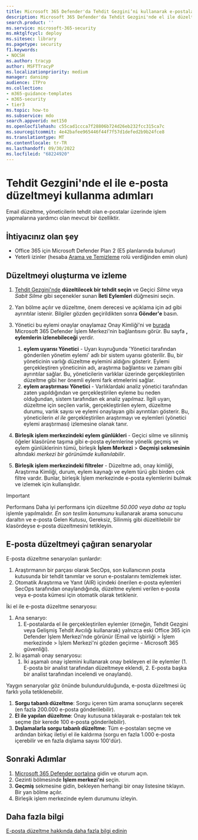 ```yaml
---
title: Microsoft 365 Defender'da Tehdit Gezgini’ni kullanarak e-postaları arayın ve tehditleri düzeltin
description: Microsoft 365 Defender'da Tehdit Gezgini'nde el ile düzeltme gerçekleştirme adımları, en iyi performansı elde etme ve düzeltmeyi çağıran senaryolar da dahil olmak üzere.
search.product: ''
ms.service: microsoft-365-security
ms.mktglfcycl: deploy
ms.sitesec: library
ms.pagetype: security
f1.keywords:
- NOCSH
ms.author: tracyp
author: MSFTTracyP
ms.localizationpriority: medium
manager: dansimp
audience: ITPro
ms.collection:
- m365-guidance-templates
- m365-security
- tier3
ms.topic: how-to
ms.subservice: mdo
search.appverid: met150
ms.openlocfilehash: c55cad1ccca7f28806b724d26eb232fcc315ca7c
ms.sourcegitcommit: 4e42bafee965446f44f7f57d1defed2b9b24fce8
ms.translationtype: MT
ms.contentlocale: tr-TR
ms.lasthandoff: 09/30/2022
ms.locfileid: "68224920"
---
```

# <a name="steps-to-use-manual-email-remediation-in-threat-explorer"></a>Tehdit Gezgini'nde el ile e-posta düzeltmeyi kullanma adımları

Email düzeltme, yöneticilerin tehdit olan e-postalar üzerinde işlem yapmalarına yardımcı olan mevcut bir özelliktir.

## <a name="what-youll-need"></a>İhtiyacınız olan şey
- Office 365 için Microsoft Defender Plan 2 (E5 planlarında bulunur)
- Yeterli izinler (hesaba [Arama ve Temizleme](https://sip.security.microsoft.com/securitypermissions) rolü verdiğinden emin olun)

## <a name="create-and-track-the-remediation"></a>Düzeltmeyi oluşturma ve izleme

1. [Tehdit Gezgini'nde](https://security.microsoft.com/threatexplorer) **düzeltilecek bir tehdit seçin** ve Geçici *Silme* veya *Sabit Silme* gibi seçenekler sunan **İleti Eylemleri** düğmesini seçin.
1. Yan bölme açılır ve düzeltme, önem derecesi ve açıklama için ad gibi ayrıntılar istenir. Bilgiler gözden geçirildikten sonra **Gönder'e** basın.
1. Yönetici bu eylemi onaylar onaylamaz Onay Kimliği'ni ve [burada](https://security.microsoft.com/action-center/history) Microsoft 365 Defender İşlem Merkezi'nin bağlantısını görür. Bu sayfa **, eylemlerin izlenebileceği** yerdir.

    1. **eylem uyarısı Yönetici** - Uyarı kuyruğunda 'Yönetici tarafından gönderilen yönetim eylemi' adlı bir sistem uyarısı gösterilir. Bu, bir yöneticinin varlığı düzeltme eylemini aldığını gösterir. Eylemi gerçekleştiren yöneticinin adı, araştırma bağlantısı ve zamanı gibi ayrıntılar sağlar. Bu, yöneticilerin varlıklar üzerinde gerçekleştirilen düzeltme gibi her önemli eylemi fark etmelerini sağlar.
    1. **eylem araştırması Yönetici** - Varlıklardaki analiz yönetici tarafından zaten yapıldığından ve gerçekleştirilen eyleme bu neden olduğundan, sistem tarafından ek analiz yapılmaz. İlgili uyarı, düzeltme için seçilen varlık, gerçekleştirilen eylem, düzeltme durumu, varlık sayısı ve eylemi onaylayan gibi ayrıntıları gösterir. Bu, yöneticilerin *el ile* gerçekleştirilen araştırmayı ve eylemleri (yönetici eylemi araştırması) izlemesine olanak tanır.
1. **Birleşik işlem merkezindeki eylem günlükleri** - Geçici silme ve silinmiş öğeler klasörüne taşıma gibi e-posta eylemlerine yönelik geçmiş ve eylem günlüklerinin tümü, birleşik **İşlem Merkezi** > **Geçmişi sekmesinin** altındaki *merkezi bir görünümde kullanılabilir*. 
1. **Birleşik işlem merkezindeki filtreler** - Düzeltme adı, onay kimliği, Araştırma Kimliği, durum, eylem kaynağı ve eylem türü gibi birden çok filtre vardır. Bunlar, birleşik İşlem merkezinde e-posta eylemlerini bulmak ve izlemek için kullanışlıdır.

> [!IMPORTANT]
> Performans Daha iyi performans için düzeltme *50.000 veya daha az* toplu işlemle yapılmalıdır. *En son teslim konumunu* kullanarak arama sonucunu daraltın ve e-posta Gelen Kutusu, Gereksiz, Silinmiş gibi düzeltilebilir bir klasördeyse e-posta düzeltmesini tetikleyin.

## <a name="scenarios-that-call-for-email-remediation"></a>E-posta düzeltmeyi çağıran senaryolar

E-posta düzeltme senaryoları şunlardır:

1. Araştırmanın bir parçası olarak SecOps, son kullanıcının posta kutusunda bir tehdit tanımlar ve sorun e-postalarını temizlemek ister.
1. Otomatik Araştırma ve Yanıt (AIR) içindeki önerilen e-posta eylemleri SecOps tarafından onaylandığında, düzeltme eylemi verilen e-posta veya e-posta kümesi için otomatik olarak tetiklenir.

İki el ile e-posta düzeltme senaryosu:

1. Ana senaryo:
    1. E-postalarda el ile gerçekleştirilen eylemler (örneğin, Tehdit Gezgini veya Gelişmiş Tehdit Avcılığı kullanarak) yalnızca eski Office 365 için Defender İşlem Merkezi'nde görünür (Email ve İşbirliği > İşlem merkezinde > İşlem Merkezi'ni gözden geçirme - Microsoft 365 güvenliği).  
1. İki aşamalı onay senaryosu:
    1. İki aşamalı onay işlemini kullanarak onay bekleyen el ile eylemler (1. E-posta bir analist tarafından düzeltmeye eklendi, 2. E-posta başka bir analist tarafından incelendi ve onaylandı).

Yaygın senaryolar göz önünde bulundurulduğunda, e-posta düzeltmesi üç farklı yolla tetiklenebilir.

1. **Sorgu tabanlı düzeltme**: Sorgu içeren tüm arama sonuçlarını seçerek (en fazla 200.000 e-posta gönderilebilir).
1. **El ile yapılan düzeltme**: Onay kutusuna tıklayarak e-postaları tek tek seçme (bir kerede 100 e-posta gönderilebilir).
1. **Dışlamalarla sorgu tabanlı düzeltme**: Tüm e-postaları seçme ve ardından birkaç iletiyi el ile kaldırma (sorgu en fazla 1.000 e-posta içerebilir ve en fazla dışlama sayısı 100'dür).

## <a name="next-steps"></a>Sonraki Adımlar
1. [Microsoft 365 Defender portalına](https://security.microsoft.com) gidin ve oturum açın.
1. Gezinti bölmesinde **İşlem merkezi'ni** seçin.
1. **Geçmiş** sekmesine gidin, bekleyen herhangi bir onay listesine tıklayın. Bir yan bölme açılır.  
1. Birleşik işlem merkezinde eylem durumunu izleyin.

## <a name="more-information"></a>Daha fazla bilgi

[E-posta düzeltme hakkında daha fazla bilgi edinin](../../office-365-security/air-review-approve-pending-completed-actions.md)
